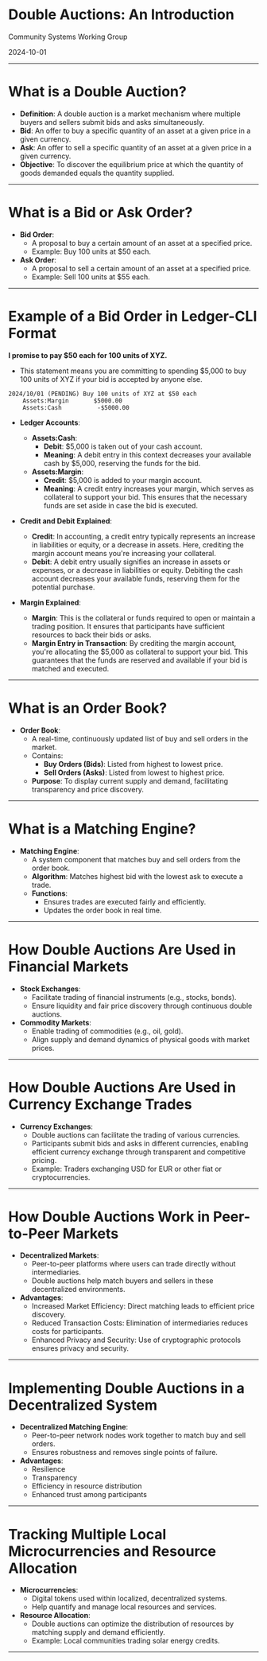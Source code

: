 # Double Auctions: An Introduction

Community Systems Working Group

2024-10-01

---

# What is a Double Auction?

- **Definition**: A double auction is a market mechanism where multiple buyers and sellers submit bids and asks simultaneously.
- **Bid**: An offer to buy a specific quantity of an asset at a given price in a given currency.
- **Ask**: An offer to sell a specific quantity of an asset at a given price in a given currency.
- **Objective**: To discover the equilibrium price at which the quantity of goods demanded equals the quantity supplied.

---

# What is a Bid or Ask Order?

- **Bid Order**:
  - A proposal to buy a certain amount of an asset at a specified price.
  - Example: Buy 100 units at $50 each.
- **Ask Order**:
  - A proposal to sell a certain amount of an asset at a specified price.
  - Example: Sell 100 units at $55 each.

---

# Example of a Bid Order in Ledger-CLI Format

**I promise to pay $50 each for 100 units of XYZ.**
- This statement means you are committing to spending $5,000 to buy 100 units of XYZ if your bid is accepted by anyone else.

```
2024/10/01 (PENDING) Buy 100 units of XYZ at $50 each
    Assets:Margin       $5000.00
    Assets:Cash          -$5000.00
```

  - **Ledger Accounts**:
    - **Assets:Cash**:
      - **Debit**: $5,000 is taken out of your cash account.
      - **Meaning**: A debit entry in this context decreases your available cash by $5,000, reserving the funds for the bid.
    - **Assets:Margin**:
      - **Credit**: $5,000 is added to your margin account.
      - **Meaning**: A credit entry increases your margin, which serves as collateral to support your bid. This ensures that the necessary funds are set aside in case the bid is executed.
  
  - **Credit and Debit Explained**:
    - **Credit**: In accounting, a credit entry typically represents an increase in liabilities or equity, or a decrease in assets. Here, crediting the margin account means you're increasing your collateral.
    - **Debit**: A debit entry usually signifies an increase in assets or expenses, or a decrease in liabilities or equity. Debiting the cash account decreases your available funds, reserving them for the potential purchase.
  
  - **Margin Explained**:
    - **Margin**: This is the collateral or funds required to open or maintain a trading position. It ensures that participants have sufficient resources to back their bids or asks.
    - **Margin Entry in Transaction**: By crediting the margin account, you're allocating the $5,000 as collateral to support your bid. This guarantees that the funds are reserved and available if your bid is matched and executed.

---

# What is an Order Book?

- **Order Book**:
  - A real-time, continuously updated list of buy and sell orders in the market.
  - Contains:
    - **Buy Orders (Bids)**: Listed from highest to lowest price.
    - **Sell Orders (Asks)**: Listed from lowest to highest price.
  - **Purpose**: To display current supply and demand, facilitating transparency and price discovery.

---

# What is a Matching Engine?

- **Matching Engine**:
  - A system component that matches buy and sell orders from the order book.
  - **Algorithm**: Matches highest bid with the lowest ask to execute a trade.
  - **Functions**:
    - Ensures trades are executed fairly and efficiently.
    - Updates the order book in real time.

---

# How Double Auctions Are Used in Financial Markets

- **Stock Exchanges**:
  - Facilitate trading of financial instruments (e.g., stocks, bonds).
  - Ensure liquidity and fair price discovery through continuous double auctions.
- **Commodity Markets**:
  - Enable trading of commodities (e.g., oil, gold).
  - Align supply and demand dynamics of physical goods with market prices.

---

# How Double Auctions Are Used in Currency Exchange Trades

- **Currency Exchanges**:
  - Double auctions can facilitate the trading of various currencies.
  - Participants submit bids and asks in different currencies, enabling efficient currency exchange through transparent and competitive pricing.
  - Example: Traders exchanging USD for EUR or other fiat or cryptocurrencies.

---

# How Double Auctions Work in Peer-to-Peer Markets

- **Decentralized Markets**:
  - Peer-to-peer platforms where users can trade directly without intermediaries.
  - Double auctions help match buyers and sellers in these decentralized environments.
- **Advantages**:
  - Increased Market Efficiency: Direct matching leads to efficient price discovery.
  - Reduced Transaction Costs: Elimination of intermediaries reduces costs for participants.
  - Enhanced Privacy and Security: Use of cryptographic protocols ensures privacy and security.
  
---

# Implementing Double Auctions in a Decentralized System

- **Decentralized Matching Engine**:
  - Peer-to-peer network nodes work together to match buy and sell orders.
  - Ensures robustness and removes single points of failure.
- **Advantages**:
  - Resilience
  - Transparency
  - Efficiency in resource distribution
  - Enhanced trust among participants

---

# Tracking Multiple Local Microcurrencies and Resource Allocation

- **Microcurrencies**:
  - Digital tokens used within localized, decentralized systems.
  - Help quantify and manage local resources and services.
- **Resource Allocation**:
  - Double auctions can optimize the distribution of resources by matching supply and demand efficiently.
  - Example: Local communities trading solar energy credits.

---
